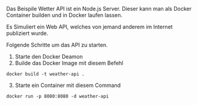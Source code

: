 Das Beispile Wetter API ist ein Node.js Server. Dieser kann man als Docker Container builden und in Docker laufen lassen.

Es Simuliert ein Web API, welches von jemand anderem im Internet publiziert wurde.

Folgende Schritte um das API zu starten.
1. Starte den Docker Deamon
2. Builde das Docker Image mit diesem Befehl
```
docker build -t weather-api .
```
3. Starte ein Container mit diesem Command
```
docker run -p 8080:8080 -d weather-api
```